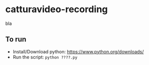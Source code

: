 # catturavideo-recording
bla

## To run
* Install/Download python:
https://www.python.org/downloads/
* Run the script:
`python ????.py`
